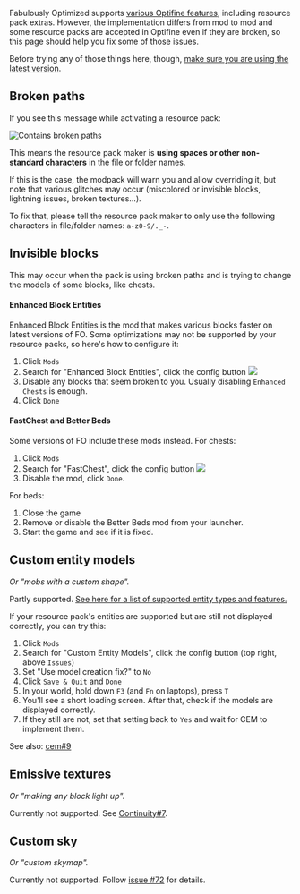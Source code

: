 Fabulously Optimized supports [various Optifine features](https://github.com/Fabulously-Optimized/fabulously-optimized/wiki/Give-up-Optifine), including resource pack extras. However, the implementation differs from mod to mod and some resource packs are accepted in Optifine even if they are broken, so this page should help you fix some of those issues.

Before trying any of those things here, though, [make sure you are using the latest version](https://github.com/Fabulously-Optimized/fabulously-optimized/wiki/Update-instructions).

## Broken paths

If you see this message while activating a resource pack:

![Contains broken paths](https://i.ibb.co/26cMtqr/Screenshot-20211116-191457.png)

This means the resource pack maker is **using spaces or other non-standard characters** in the file or folder names.

If this is the case, the modpack will warn you and allow overriding it, but note that various glitches may occur (miscolored or invisible blocks, lightning issues, broken textures...).

To fix that, please tell the resource pack maker to only use the following characters in file/folder names: `a-z0-9/._-`.

## Invisible blocks

This may occur when the pack is using broken paths and is trying to change the models of some blocks, like chests.

#### Enhanced Block Entities

Enhanced Block Entities is the mod that makes various blocks faster on latest versions of FO. Some optimizations may not be supported by your resource packs, so here's how to configure it:

1. Click `Mods`
1. Search for "Enhanced Block Entities", click the config button ![](https://i.ibb.co/j35cBtn/image.png)
1. Disable any blocks that seem broken to you. Usually disabling `Enhanced Chests` is enough.
1. Click `Done`

#### FastChest and Better Beds

Some versions of FO include these mods instead. For chests:

1. Click `Mods`
1. Search for "FastChest", click the config button ![](https://i.ibb.co/j35cBtn/image.png)
1. Disable the mod, click `Done`.

For beds:

1. Close the game
1. Remove or disable the Better Beds mod from your launcher.
1. Start the game and see if it is fixed.

## Custom entity models

_Or "mobs with a custom shape"._

Partly supported. [See here for a list of supported entity types and features.](https://github.com/dorianpb/cem#differences)

If your resource pack's entities are supported but are still not displayed correctly, you can try this:

1. Click `Mods`
1. Search for "Custom Entity Models", click the config button (top right, above `Issues`)
1. Set "Use model creation fix?" to `No`
1. Click `Save & Quit` and `Done`
1. In your world, hold down `F3` (and `Fn` on laptops), press `T`
1. You'll see a short loading screen. After that, check if the models are displayed correctly.
1. If they still are not, set that setting back to `Yes` and wait for CEM to implement them.

See also: [cem#9](https://github.com/dorianpb/cem/issues/9)

## Emissive textures
_Or "making any block light up"._

Currently not supported. See [Continuity#7](https://github.com/PepperCode1/Continuity/issues/7).

## Custom sky

_Or "custom skymap"._

Currently not supported. Follow [issue #72](https://github.com/Fabulously-Optimized/fabulously-optimized/issues/72) for details.

